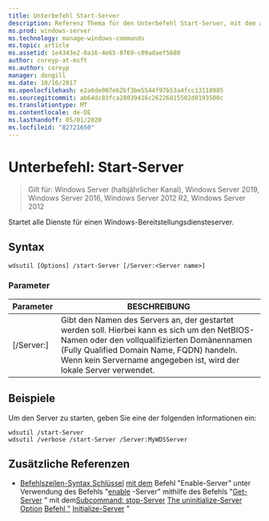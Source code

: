 ```yaml
---
title: Unterbefehl Start-Server
description: Referenz Thema für den Unterbefehl Start-Server, mit dem alle Dienste für einen Windows-Bereitstellungsdiensteserver gestartet werden.
ms.prod: windows-server
ms.technology: manage-windows-commands
ms.topic: article
ms.assetid: 1e4343e2-0a16-4e65-8769-c09adaef5680
author: coreyp-at-msft
ms.author: coreyp
manager: dongill
ms.date: 10/16/2017
ms.openlocfilehash: e2a6de007e62bf3be5544f97b53a4fcc13118985
ms.sourcegitcommit: ab64dc83fca28039416c26226815502d0193500c
ms.translationtype: MT
ms.contentlocale: de-DE
ms.lasthandoff: 05/01/2020
ms.locfileid: "82721650"
---
```

# <a name="subcommand-start-server"></a>Unterbefehl: Start-Server

> Gilt für: Windows Server (halbjährlicher Kanal), Windows Server 2019, Windows Server 2016, Windows Server 2012 R2, Windows Server 2012

Startet alle Dienste für einen Windows-Bereitstellungsdiensteserver.

## <a name="syntax"></a>Syntax
```
wdsutil [Options] /start-Server [/Server:<Server name>]
```
### <a name="parameters"></a>Parameter
|Parameter|BESCHREIBUNG|
|-------|--------|
|[/Server:<Server name>]|Gibt den Namen des Servers an, der gestartet werden soll. Hierbei kann es sich um den NetBIOS-Namen oder den vollqualifizierten Domänennamen (Fully Qualified Domain Name, FQDN) handeln. Wenn kein Servername angegeben ist, wird der lokale Server verwendet.|
## <a name="examples"></a>Beispiele
Um den Server zu starten, geben Sie eine der folgenden Informationen ein:
```
wdsutil /start-Server
wdsutil /verbose /start-Server /Server:MyWDSServer
```
## <a name="additional-references"></a>Zusätzliche Referenzen
- [Befehlszeilen-Syntax Schlüssel](command-line-syntax-key.md)
[mit dem](using-the-disable-server-command.md)
Befehl "Enable-Server" unter Verwendung des Befehls "[enable](using-the-enable-server-command.md)
-Server" mithilfe des Befehls "[Get-Server](using-the-get-server-command.md)
" mit dem[Subcommand: stop-Server](subcommand-stop-server.md)
[The uninitialize-Server Option](the-uninitialize-server-option.md) [Befehl "](subcommand-set-server.md)
[Initialize-Server](using-the-initialize-server-command.md)
"
